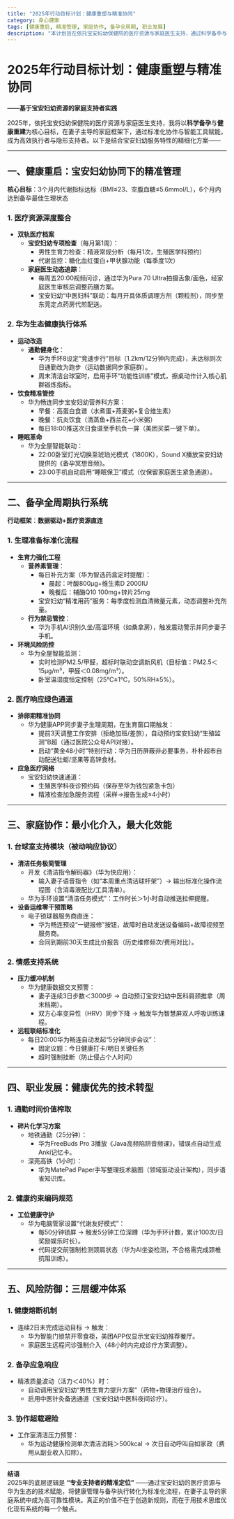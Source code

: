 ```yaml
---
title: "2025年行动目标计划：健康重塑与精准协同"
category: 身心健康
tags: [健康重启, 精准管理, 家庭协作, 备孕全周期, 职业发展]
description: "本计划旨在依托宝安妇幼保健院的医疗资源与家庭医生支持，通过科学备孕与健康重建为核心目标，在妻子主导的家庭框架下，利用标准化协作与智能工具赋能，成为高效执行者与隐形支持者。"
---
```

# 2025年行动目标计划：健康重塑与精准协同
**——基于宝安妇幼资源的家庭支持者实践**  

2025年，依托宝安妇幼保健院的医疗资源与家庭医生支持，我将以**科学备孕**与**健康重建**为核心目标，在妻子主导的家庭框架下，通过标准化协作与智能工具赋能，成为高效执行者与隐形支持者。以下是结合宝安妇幼服务特性的精细化方案——  

---

## **一、健康重启：宝安妇幼协同下的精准管理**  
**核心目标**：3个月内代谢指标达标（BMI≤23、空腹血糖≤5.6mmol/L），6个月内达到备孕最佳生理状态  

### **1. 医疗资源深度整合**  
- **双轨医疗档案**  
  - **宝安妇幼专项检查**（每月第1周）：  
    - 男性生育力检查：精液常规分析（每月1次，生殖医学科预约）  
    - 代谢监控：糖化血红蛋白+甲状腺功能（每季度1次）  
  - **家庭医生动态追踪**：  
    - 每周五20:00视频问诊，通过华为Pura 70 Ultra拍摄舌象/面色，经家庭医生审核后调整药膳方案。  
    - 宝安妇幼“中医妇科”联动：每月开具体质调理方剂（颗粒剂），同步至东莞定点药房代煎配送。  

### **2. 华为生态健康执行体系**  
- **运动改造**  
  - **通勤健身化**：  
    - 华为手环8设定“竞速步行”目标（1.2km/12分钟内完成），未达标则次日通勤改为跑步（运动数据同步家庭群）。  
    - 周末清洁台球室时，启用手环“功能性训练”模式，擦桌动作计入核心肌群锻炼指标。  
- **饮食精准管控**  
  - 华为畅连同步宝安妇幼营养科方案：  
    - 早餐：高蛋白食谱（水煮蛋+燕麦粥+复合维生素）  
    - 晚餐：抗炎饮食（清蒸鱼+西兰花+小米粥）  
    - 每日18:00推送次日食谱至手机负一屏（美团买菜一键下单）。  
- **睡眠革命**  
  - 华为全屋智能联动：  
    - 22:00卧室灯光切换至琥珀光模式（1800K），Sound X播放宝安妇幼提供的《备孕冥想音频》。  
    - 23:00手机自动启用“睡眠保卫”模式（仅保留家庭医生紧急通道）。  

---

## **二、备孕全周期执行系统**  
**行动框架**：**数据驱动+医疗资源直连**  

### **1. 生理准备标准化流程**  
- **生育力强化工程**  
  - **营养素管理**：  
    - 每日补充方案（华为智选药盒定时提醒）：  
      - 晨起：叶酸800μg+维生素D 2000IU  
      - 晚餐后：辅酶Q10 100mg+锌片25mg  
    - 宝安妇幼“精准用药”服务：每季度检测血清微量元素，动态调整补充剂量。  
  - **行为禁忌管控**：  
    - 华为手机AI识别久坐/高温环境（如桑拿房），触发震动警示并同步妻子手机。  
- **环境风险防控**  
  - 华为全屋智能监测：  
    - 实时检测PM2.5/甲醛，超标时联动空调新风机（目标值：PM2.5＜15μg/m³，甲醛＜0.08mg/m³）。  
    - 卧室温湿度恒定控制（25℃±1℃，50%RH±5%）。  

### **2. 医疗响应绿色通道**  
- **排卵期精准协同**  
  - 华为健康APP同步妻子生理周期，在生育窗口期触发：  
    - 提前3天调整工作安排（拒绝加班/差旅），自动预约宝安妇幼“生殖监测”B超（通过医院公众号API对接）。  
    - 启动“黄金48小时”特别行动：华为日历屏蔽非必要事务，朴朴超市自动配送牡蛎/坚果等高锌食材。  
- **应急医疗网络**  
  - 宝安妇幼快速通道：  
    - 生殖医学科夜诊预约码（保存至华为钱包紧急卡包）  
    - 精液检查加急服务流程（采样→报告生成≤4小时）  

---

## **三、家庭协作：最小化介入，最大化效能**  

### **1. 台球室支持模块（被动响应协议）**  
- **清洁任务极简管理**  
  - 开发《清洁指令解码器》（华为快应用）：  
    - 输入妻子语音指令（如“本周重点清洁球杆架”）→ 输出标准化操作流程图（含消毒液配比/工具清单）。  
  - 华为手环设置“清洁任务模式”：工作时长＞1小时自动推送拉伸提醒。  
- **设备运维零干预策略**  
  - 电子锁球器服务商直连：  
    - 华为畅连预设“一键报修”按钮，故障时自动发送设备编码+故障视频至服务商。  
    - 合同到期前30天生成比价报告（历史维修频次/费用对比）。  

### **2. 情感支持系统**  
- **压力缓冲机制**  
  - 华为健康数据交叉预警：  
    - 妻子连续3日步数＜3000步 → 自动预订宝安妇幼中医科肩颈推拿（周末档期）。  
    - 双方心率变异性（HRV）同步下降 → 触发华为智慧屏双人呼吸训练课程。  
- **远程联结标准化**  
  - 每日20:00华为畅连自动发起“5分钟同步会议”：  
    - 固定议题：今日健康打卡/明日关键任务  
    - 超时强制挂断（防止侵占个人时间）  

---

## **四、职业发展：健康优先的技术转型**  

### **1. 通勤时间价值榨取**  
- **碎片化学习方案**  
  - 地铁通勤（25分钟）：  
    - 华为FreeBuds Pro 3播放《Java高频陷阱音频课》，错误点自动生成Anki记忆卡。  
  - 深莞高铁（1小时）：  
    - 华为MatePad Paper手写整理技术脑图（领域驱动设计架构），同步语雀知识库。  

### **2. 健康约束编码规范**  
- **工位健康守护**  
  - 华为电脑管家设置“代谢友好模式”：  
    - 每50分钟锁屏 → 触发5分钟工位深蹲（华为手环计数，累计100次/日奖励娱乐时长）。  
    - 代码提交前强制检测颈肩状态（华为AI坐姿检测，不合格需完成颈椎抗阻训练）。  

---

## **五、风险防御：三层缓冲体系**  

### **1. 健康熔断机制**  
- 连续2日未完成运动目标 → 触发：  
  - 华为智能门锁禁开零食柜，美团APP仅显示宝安妇幼推荐餐厅。  
  - 家庭医生远程问诊强制介入（48小时内完成诊疗方案调整）。  

### **2. 备孕应急响应**  
- 精液质量波动（活力＜40%）时：  
  - 自动调用宝安妇幼“男性生育力提升方案”（药物+物理治疗组合）。  
  - 启用中医针灸备选通道（宝安妇幼中医科夜间诊疗）。  

### **3. 协作超载避险**  
- 工作室清洁压力预警：  
  - 华为运动健康检测单次清洁消耗＞500kcal → 次日自动呼叫自如家政（费用从副业收入扣除）。  

---

**结语**  
2025年的底层逻辑是 **“专业支持者的精准定位”** ——通过宝安妇幼的医疗资源与华为生态的技术赋能，将健康管理与备孕执行转化为标准化流程，在妻子主导的家庭系统中成为高可靠性模块。真正的价值不在于创造新规则，而在于用技术思维优化现有系统的每一个触点。  